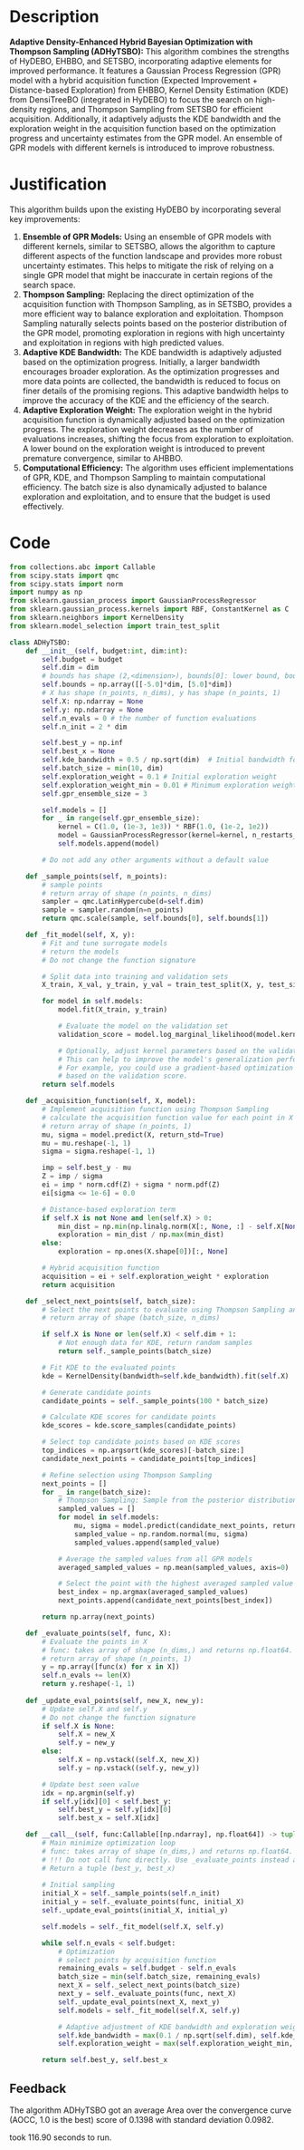 # Description
**Adaptive Density-Enhanced Hybrid Bayesian Optimization with Thompson Sampling (ADHyTSBO):** This algorithm combines the strengths of HyDEBO, EHBBO, and SETSBO, incorporating adaptive elements for improved performance. It features a Gaussian Process Regression (GPR) model with a hybrid acquisition function (Expected Improvement + Distance-based Exploration) from EHBBO, Kernel Density Estimation (KDE) from DensiTreeBO (integrated in HyDEBO) to focus the search on high-density regions, and Thompson Sampling from SETSBO for efficient acquisition. Additionally, it adaptively adjusts the KDE bandwidth and the exploration weight in the acquisition function based on the optimization progress and uncertainty estimates from the GPR model. An ensemble of GPR models with different kernels is introduced to improve robustness.

# Justification
This algorithm builds upon the existing HyDEBO by incorporating several key improvements:

1.  **Ensemble of GPR Models:** Using an ensemble of GPR models with different kernels, similar to SETSBO, allows the algorithm to capture different aspects of the function landscape and provides more robust uncertainty estimates. This helps to mitigate the risk of relying on a single GPR model that might be inaccurate in certain regions of the search space.
2.  **Thompson Sampling:** Replacing the direct optimization of the acquisition function with Thompson Sampling, as in SETSBO, provides a more efficient way to balance exploration and exploitation. Thompson Sampling naturally selects points based on the posterior distribution of the GPR model, promoting exploration in regions with high uncertainty and exploitation in regions with high predicted values.
3.  **Adaptive KDE Bandwidth:** The KDE bandwidth is adaptively adjusted based on the optimization progress. Initially, a larger bandwidth encourages broader exploration. As the optimization progresses and more data points are collected, the bandwidth is reduced to focus on finer details of the promising regions. This adaptive bandwidth helps to improve the accuracy of the KDE and the efficiency of the search.
4. **Adaptive Exploration Weight:** The exploration weight in the hybrid acquisition function is dynamically adjusted based on the optimization progress. The exploration weight decreases as the number of evaluations increases, shifting the focus from exploration to exploitation. A lower bound on the exploration weight is introduced to prevent premature convergence, similar to AHBBO.
5. **Computational Efficiency:** The algorithm uses efficient implementations of GPR, KDE, and Thompson Sampling to maintain computational efficiency. The batch size is also dynamically adjusted to balance exploration and exploitation, and to ensure that the budget is used effectively.

# Code
```python
from collections.abc import Callable
from scipy.stats import qmc
from scipy.stats import norm
import numpy as np
from sklearn.gaussian_process import GaussianProcessRegressor
from sklearn.gaussian_process.kernels import RBF, ConstantKernel as C
from sklearn.neighbors import KernelDensity
from sklearn.model_selection import train_test_split

class ADHyTSBO:
    def __init__(self, budget:int, dim:int):
        self.budget = budget
        self.dim = dim
        # bounds has shape (2,<dimension>), bounds[0]: lower bound, bounds[1]: upper bound
        self.bounds = np.array([[-5.0]*dim, [5.0]*dim])
        # X has shape (n_points, n_dims), y has shape (n_points, 1)
        self.X: np.ndarray = None
        self.y: np.ndarray = None
        self.n_evals = 0 # the number of function evaluations
        self.n_init = 2 * dim

        self.best_y = np.inf
        self.best_x = None
        self.kde_bandwidth = 0.5 / np.sqrt(dim)  # Initial bandwidth for KDE
        self.batch_size = min(10, dim)
        self.exploration_weight = 0.1 # Initial exploration weight
        self.exploration_weight_min = 0.01 # Minimum exploration weight
        self.gpr_ensemble_size = 3

        self.models = []
        for _ in range(self.gpr_ensemble_size):
            kernel = C(1.0, (1e-3, 1e3)) * RBF(1.0, (1e-2, 1e2))
            model = GaussianProcessRegressor(kernel=kernel, n_restarts_optimizer=5, alpha=1e-5)
            self.models.append(model)

        # Do not add any other arguments without a default value

    def _sample_points(self, n_points):
        # sample points
        # return array of shape (n_points, n_dims)
        sampler = qmc.LatinHypercube(d=self.dim)
        sample = sampler.random(n=n_points)
        return qmc.scale(sample, self.bounds[0], self.bounds[1])

    def _fit_model(self, X, y):
        # Fit and tune surrogate models
        # return the models
        # Do not change the function signature

        # Split data into training and validation sets
        X_train, X_val, y_train, y_val = train_test_split(X, y, test_size=0.2, random_state=42)

        for model in self.models:
            model.fit(X_train, y_train)

            # Evaluate the model on the validation set
            validation_score = model.log_marginal_likelihood(model.kernel_.theta)

            # Optionally, adjust kernel parameters based on the validation score
            # This can help to improve the model's generalization performance
            # For example, you could use a gradient-based optimization method to update the kernel parameters
            # based on the validation score.
        return self.models

    def _acquisition_function(self, X, model):
        # Implement acquisition function using Thompson Sampling
        # calculate the acquisition function value for each point in X
        # return array of shape (n_points, 1)
        mu, sigma = model.predict(X, return_std=True)
        mu = mu.reshape(-1, 1)
        sigma = sigma.reshape(-1, 1)

        imp = self.best_y - mu
        Z = imp / sigma
        ei = imp * norm.cdf(Z) + sigma * norm.pdf(Z)
        ei[sigma <= 1e-6] = 0.0

        # Distance-based exploration term
        if self.X is not None and len(self.X) > 0:
            min_dist = np.min(np.linalg.norm(X[:, None, :] - self.X[None, :, :], axis=2), axis=1, keepdims=True)
            exploration = min_dist / np.max(min_dist)
        else:
            exploration = np.ones(X.shape[0])[:, None]

        # Hybrid acquisition function
        acquisition = ei + self.exploration_weight * exploration
        return acquisition

    def _select_next_points(self, batch_size):
        # Select the next points to evaluate using Thompson Sampling and KDE
        # return array of shape (batch_size, n_dims)

        if self.X is None or len(self.X) < self.dim + 1:
            # Not enough data for KDE, return random samples
            return self._sample_points(batch_size)

        # Fit KDE to the evaluated points
        kde = KernelDensity(bandwidth=self.kde_bandwidth).fit(self.X)

        # Generate candidate points
        candidate_points = self._sample_points(100 * batch_size)

        # Calculate KDE scores for candidate points
        kde_scores = kde.score_samples(candidate_points)

        # Select top candidate points based on KDE scores
        top_indices = np.argsort(kde_scores)[-batch_size:]
        candidate_next_points = candidate_points[top_indices]

        # Refine selection using Thompson Sampling
        next_points = []
        for _ in range(batch_size):
            # Thompson Sampling: Sample from the posterior distribution of each GPR model
            sampled_values = []
            for model in self.models:
                mu, sigma = model.predict(candidate_next_points, return_std=True)
                sampled_value = np.random.normal(mu, sigma)
                sampled_values.append(sampled_value)

            # Average the sampled values from all GPR models
            averaged_sampled_values = np.mean(sampled_values, axis=0)

            # Select the point with the highest averaged sampled value
            best_index = np.argmax(averaged_sampled_values)
            next_points.append(candidate_next_points[best_index])

        return np.array(next_points)

    def _evaluate_points(self, func, X):
        # Evaluate the points in X
        # func: takes array of shape (n_dims,) and returns np.float64.
        # return array of shape (n_points, 1)
        y = np.array([func(x) for x in X])
        self.n_evals += len(X)
        return y.reshape(-1, 1)
    
    def _update_eval_points(self, new_X, new_y):
        # Update self.X and self.y
        # Do not change the function signature
        if self.X is None:
            self.X = new_X
            self.y = new_y
        else:
            self.X = np.vstack((self.X, new_X))
            self.y = np.vstack((self.y, new_y))

        # Update best seen value
        idx = np.argmin(self.y)
        if self.y[idx][0] < self.best_y:
            self.best_y = self.y[idx][0]
            self.best_x = self.X[idx]

    def __call__(self, func:Callable[[np.ndarray], np.float64]) -> tuple[np.float64, np.array]:
        # Main minimize optimization loop
        # func: takes array of shape (n_dims,) and returns np.float64. 
        # !!! Do not call func directly. Use _evaluate_points instead and be aware of the budget when calling it. !!!
        # Return a tuple (best_y, best_x)
        
        # Initial sampling
        initial_X = self._sample_points(self.n_init)
        initial_y = self._evaluate_points(func, initial_X)
        self._update_eval_points(initial_X, initial_y)

        self.models = self._fit_model(self.X, self.y)

        while self.n_evals < self.budget:
            # Optimization
            # select points by acquisition function
            remaining_evals = self.budget - self.n_evals
            batch_size = min(self.batch_size, remaining_evals)
            next_X = self._select_next_points(batch_size)
            next_y = self._evaluate_points(func, next_X)
            self._update_eval_points(next_X, next_y)
            self.models = self._fit_model(self.X, self.y)

            # Adaptive adjustment of KDE bandwidth and exploration weight
            self.kde_bandwidth = max(0.1 / np.sqrt(self.dim), self.kde_bandwidth * 0.95)  # Reduce bandwidth
            self.exploration_weight = max(self.exploration_weight_min, self.exploration_weight * 0.95) # Reduce exploration

        return self.best_y, self.best_x
```
## Feedback
 The algorithm ADHyTSBO got an average Area over the convergence curve (AOCC, 1.0 is the best) score of 0.1398 with standard deviation 0.0982.

took 116.90 seconds to run.